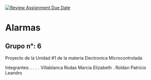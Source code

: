 [![Review Assignment Due Date](https://classroom.github.com/assets/deadline-readme-button-24ddc0f5d75046c5622901739e7c5dd533143b0c8e959d652212380cedb1ea36.svg)](https://classroom.github.com/a/sN4by2UL)
# Alarmas
## Grupo n°: 6

Proyecto de la Unidad #1 de la materia Electronica Microcontrolada

Integrantes:
.
.
.
. Villablanca Rodas Marcia Elizabeth
. Roldan Patricio Leandro
